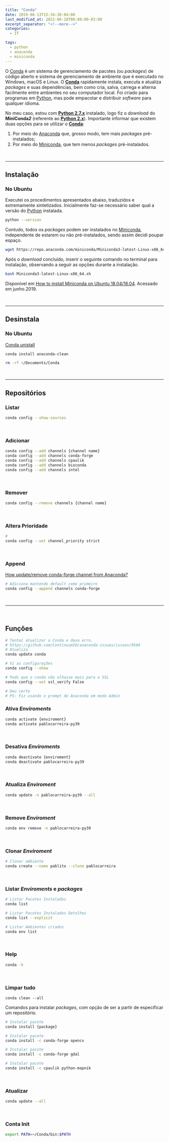 ```yaml
---
title: "Conda"
date: 2019-06-13T15:34:30-04:00
last_modified_at: 2022-06-28T00:00:00-03:00
excerpt_separator: "<!--more-->"
categories:
  - IT

tags:
  - python
  - anaconda
  - miniconda
---
```


O [Conda](https://docs.conda.io/en/latest) é um sistema de gerenciamento de pacotes (ou _packages_) de código aberto e sistema de gerenciamento de ambiente que é executado no Windows, macOS e Linux. O [**Conda**](https://docs.conda.io/en/latest/) rapidamente instala, executa e atualiza _packages_ e suas dependências, bem como cria, salva, carrega e alterna facilmente entre ambientes no seu computador local. Foi criado para programas em [Python](https://www.python.org), mas pode empacotar e distribuir _software_ para qualquer idioma.

No meu caso, estou com **<a title="Link do Python 2.7.16" href="https://www.python.org/downloads/release/python-2716/" target="_blank">Python 2.7.x</a>** instalado, logo fiz o _download_ do **MiniConda*2*** (referente ao **<a title="Link do Python 2.7.16" href="https://www.python.org/downloads/release/python-2716/" target="_blank">Python 2.x</a>**). Importante informar que existem duas opções para se utilizar o **<a title="Link do Conda" href="https://docs.conda.io/en/latest/" target="_blank">Conda</a>**:

1. Por meio do [Anaconda](https://www.anaconda.com/distribution/) que, grosso modo, tem mais _packages_ pré-instalados;
2. Por meio do [Miniconda](https://docs.conda.io/en/latest/miniconda.html), que tem menos _packages_ pré-instalados.

<br>

---

## Instalação

### No Ubuntu

Executei os procedimentos apresentados abaixo, traduzidos e extremamente sintetizados. Inicialmente faz-se necessário saber qual a versão do [Python](https://www.python.org/) instalada.

```bash
python --version
```

Contudo, todos os _packages_ podem ser instalados no [Miniconda](https://docs.conda.io/en/latest/miniconda.html), independente de estarem ou não pré-instalados, sendo assim decidi poupar espaço.

```bash
wget https://repo.anaconda.com/miniconda/Miniconda3-latest-Linux-x86_64.sh
```

Após o _download_ concluído, inserir o seguinte comando no terminal para instalação, observando a seguir as opções durante a instalação.

```bash
bash Miniconda3-latest-Linux-x86_64.sh
```

Disponível em [How to install Miniconda on Ubuntu 18.04/16.04](https://www.osetc.com/en/how-to-install-miniconda-on-ubuntu-18-04-16-04-linux.html). Acessado em junho.2019.

<br>

---

## Desinstala

### No Ubuntu

[Conda unistall](https://docs.anaconda.com/anaconda/install/uninstall/)

```
conda install anaconda-clean
```

```bash
rm -rf ~/Documents/Conda
```

<br>

---

## Repositórios

### Listar

```bash
conda config --show-sources
```

<br>

### Adicionar

```bash
conda config --add channels {channel name}
conda config --add channels conda-forge
conda config --add channels cpaulik
conda config --add channels bioconda
conda config --add channels intel
```

<br>

### Remover

```bash
conda config --remove channels {channel name}
```

<br>

### Altera Prioridade

```bash
#
conda config --set channel_priority strict
```

<br>

### Append

[How update/remove conda-forge channel from Anaconda?](https://stackoverflow.com/questions/54150169/how-update-remove-conda-forge-channel-from-anaconda)

```bash
# Adiciona mantendo default como primeiro
conda config --append channels conda-forge
```

<br>

---

<br>

## Funções

```bash
# Tentei atualizar o Conda e dava erro.
# https://github.com/ContinuumIO/anaconda-issues/issues/9504
# Atualiza
conda update conda

# Vi as configurações
conda config --show

# Pedi que o conda não olhasse mais para o SSL
conda config --set ssl_verify False

# Deu certo
# PS: Fiz usando o prompt do Anaconda em modo Admin
```

<!--more-->

### Ativa _Enviroments_

```bash
conda activate {enviroment}
conda activate pablocarreira-py39
```

<br>

### Desativa _Enviroments_

```bash
conda deactivate {enviroment}
conda deactivate pablocarreira-py39
```

<br>

### Atualiza _Enviroment_

```bash
conda update -n pablocarreira-py39 --all
```

<br>

### Remove _Enviroment_

```bash
conda env remove -n pablocarreira-py39
```

<br>

### Clonar _Enviroment_

```bash
# Clonar ambiente
conda create --name pablito --clone pablocarreira
```

<br>

### Listar _Enviroments_ e _packages_

```bash
# Listar Pacotes Instalados
conda list

# Listar Pacotes Instalados Detalhes
conda list --explicit

# Listar Ambientes criados
conda env list
```

<br>

### Help

```bash
conda -h
```

<br>

### Limpar tudo

```
conda clean --all
```

Comandos para instalar _packages_, com opção de ser a partir de específicar um repositório.

```bash
# Instalar pacote
conda install {package}

# Instalar pacote
conda install -c conda-forge opencv

# Instalar pacote
conda install -c conda-forge gdal

# Instalar pacote
conda install -c cpaulik python-mapnik
```

<br>

### Atualizar

```bash
conda update --all
```

<br>

### Conta Init

```bash
export PATH=~/Conda/bin:$PATH
```

[^4]: Disponível em [Conda Enviroments with Jupyter Notebooks Kernels](https://www.youtube.com/watch?v=Ro9l0eapoJU). Acessado em Junho.2019.
